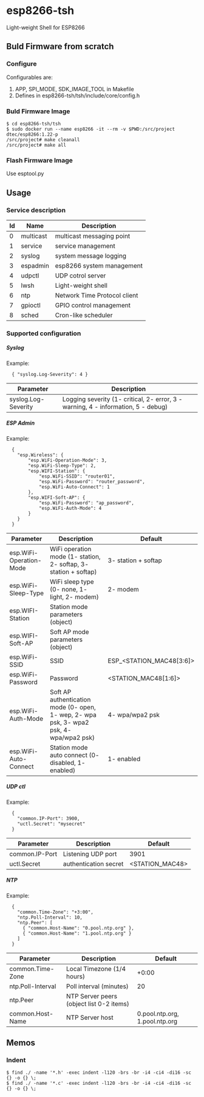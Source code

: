 esp8266-tsh
===============
Light-weight Shell for ESP8266

## Buld Firmware from scratch ##

### Configure ###
Configurables are:
1. APP, SPI_MODE, SDK_IMAGE_TOOL in Makefile
2. Defines in esp8266-tsh/tsh/include/core/config.h 

### Buld Firmware Image ###
```
$ cd esp8266-tsh/tsh
$ sudo docker run --name esp8266 -it --rm -v $PWD:/src/project dtec/esp8266:1.22-p
/src/project# make cleanall
/src/project# make all
```

### Flash Firmware Image ###
Use esptool.py


## Usage

### Service description ###

| Id | Name      | Description                  |
| ---| ----------| -----------------------------|
|  0 | multicast | multicast messaging point    |
|  1 | service   | service management           |
|  2 | syslog    | system message logging       |
|  3 | espadmin  | esp8266 system management    |
|  4 | udpctl    | UDP cotrol server            |
|  5 | lwsh      | Light-weight shell           |
|  6 | ntp       | Network Time Protocol client |
|  7 | gpioctl   | GPIO control management      |
|  8 | sched     | Cron-like scheduler          |

### Supported configuration ###

##### Syslog #####

Example:
```
  { "syslog.Log-Severity": 4 }
```

|Parameter|Description|
|---------|-----------|
|syslog.Log-Severity| Logging severity (1- critical, 2- error, 3 - warning, 4 - information, 5 - debug) |

##### ESP Admin #####

Example:
```
  {
    "esp.Wireless": {
        "esp.WiFi-Operation-Mode": 3,
        "esp.WiFi-Sleep-Type": 2,
        "esp.WIFI-Station": {
            "esp.WiFi-SSID": "router01",
            "esp.WiFi-Password": "router_password",
            "esp.WiFi-Auto-Connect": 1
        },
        "esp.WIFI-Soft-AP": {
            "esp.WiFi-Password": "ap_password",
            "esp.WiFi-Auth-Mode": 4
        }
    }
  }
```

|Parameter|Description|Default|
|---------|-----------|-------|
|esp.WiFi-Operation-Mode| WiFi operation mode (1- station, 2- softap, 3- station + softap) | 3- station + softap |
|esp.WiFi-Sleep-Type | WiFi sleep type (0- none, 1- light, 2- modem)| 2- modem |
|esp.WIFI-Station| Station mode parameters (object) |
|esp.WIFI-Soft-AP| Soft AP mode parameters (object) |
|esp.WiFi-SSID| SSID | ESP_<STATION_MAC48[3:6]> |
|esp.WiFi-Password| Password | <STATION_MAC48[1:6]> |
|esp.WiFi-Auth-Mode| Soft AP authentication mode (0- open, 1- wep, 2- wpa psk, 3- wpa2 psk, 4- wpa/wpa2 psk) | 4- wpa/wpa2 psk |
|esp.WiFi-Auto-Connect| Station mode auto connect (0- disabled, 1- enabled)| 1- enabled |

##### UDP ctl #####

Example:
```
  {
    "common.IP-Port": 3900,
    "uctl.Secret": "mysecret"
  }
```

|Parameter|Description|Default|
|---------|-----------|-------|
|common.IP-Port| Listening UDP port | 3901 |
|uctl.Secret| authentication secret | <STATION_MAC48> |

##### NTP #####

Example:
```
  { 
    "common.Time-Zone": "+3:00", 
    "ntp.Poll-Interval": 10, 
    "ntp.Peer": [
      { "common.Host-Name": "0.pool.ntp.org" }, 
      { "common.Host-Name": "1.pool.ntp.org" }
    ]
  }
```

|Parameter|Description|Default|
|---------|-----------|-------|
|common.Time-Zone| Local Timezone (1/4 hours) | +0:00 |
|ntp.Poll-Interval| Poll interval (minutes) | 20 |
|ntp.Peer| NTP Server peers (object list 0-2 items) | |
|common.Host-Name| NTP Server host | 0.pool.ntp.org, 1.pool.ntp.org |

## Memos

### Indent
```
$ find ./ -name '*.h' -exec indent -l120 -brs -br -i4 -ci4 -di16 -sc {} -o {} \;
$ find ./ -name '*.c' -exec indent -l120 -brs -br -i4 -ci4 -di16 -sc {} -o {} \;
```
